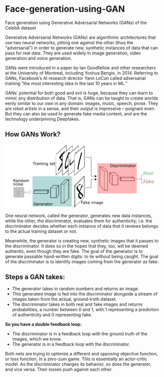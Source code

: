 # Face-generation-using-GAN
Face generation using Generative Adversarial Networks (GANs) of the CelebA dataset




Generative Adversarial Networks (GANs) are algorithmic architectures that use two neural networks, pitting one against the other (thus the “adversarial”) in order to generate new, synthetic instances of data that can pass for real data. They are used widely in image generation, video generation and voice generation.

GANs were introduced in a paper by Ian Goodfellow and other researchers at the University of Montreal, including Yoshua Bengio, in 2014. Referring to GANs, Facebook’s AI research director Yann LeCun called adversarial training “the most interesting idea in the last 10 years in ML.”

GANs’ potential for both good and evil is huge, because they can learn to mimic any distribution of data. That is, GANs can be taught to create worlds eerily similar to our own in any domain: images, music, speech, prose. They are robot artists in a sense, and their output is impressive – poignant even. But they can also be used to generate fake media content, and are the technology underpinning Deepfakes.

## How GANs Work?

![GAN](GAN_Architecture.png)

One neural network, called the generator, generates new data instances, while the other, the discriminator, evaluates them for authenticity; i.e. the discriminator decides whether each instance of data that it reviews belongs to the actual training dataset or not.

Meanwhile, the generator is creating new, synthetic images that it passes to the discriminator. It does so in the hopes that they, too, will be deemed authentic, even though they are fake. The goal of the generator is to generate passable hand-written digits: to lie without being caught. The goal of the discriminator is to identify images coming from the generator as fake.

## Steps a GAN takes:

- The generator takes in random numbers and returns an image.
- This generated image is fed into the discriminator alongside a stream of images taken from the actual, ground-truth dataset.
- The discriminator takes in both real and fake images and returns probabilities, a number between 0 and 1, with 1 representing a prediction of authenticity and 0 representing fake.

**So you have a double feedback loop:**

- The discriminator is in a feedback loop with the ground truth of the images, which we know.
- The generator is in a feedback loop with the discriminator.

Both nets are trying to optimize a different and opposing objective function, or loss function, in a zero-zum game. This is essentially an actor-critic model. As the discriminator changes its behavior, so does the generator, and vice versa. Their losses push against each other.
